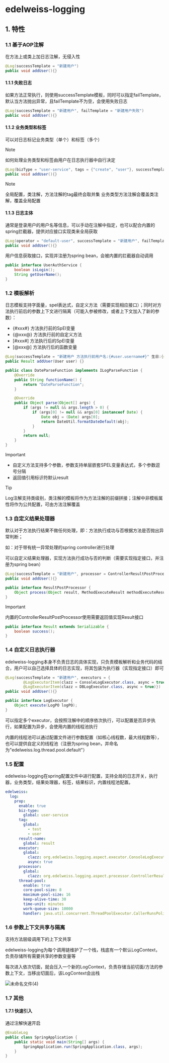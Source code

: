 # edelweiss-logging
## 1. 特性
### 1.1 基于AOP注解
在方法上或类上加日志注解，无侵入性
```java
@Log(successTemplate = "新建用户")
public void addUser(){}
```
#### 1.1.1 失败日志
如果方法正常执行，则使用successTemplate模板，同时可以指定failTemplate，默认当方法抛出异常，且failTemplate不为空，会使用失败日志
```java
@Log(successTemplate = "新建用户", failTemplate = "新建用户失败")
public void addUser(){}
```
#### 1.1.2 业务类型和标签
可以对日志标记业务类型（单个）和标签（多个）
> [!NOTE]
> 如何处理业务类型和标签由用户在日志执行器中自行决定
```java
@Log(bizType = "user-service", tags = {"create", "user"}, successTemplate = "新建用户")
public void addUser(){}
```
> [!NOTE]
> 全局配置，类注解，方法注解的tag最终会取并集
> 业务类型方法注解会覆盖类注解，覆盖全局配置
#### 1.1.3 日志主体
通常是登录用户的用户名等信息，可以手动在注解中指定，也可以配合内置的spring拦截器，提供对应接口实现类来全局获取
```java
@Log(operator = "default-user", successTemplate = "新建用户", failTemplate = "新建用户失败")
public void addUser(){}
```
用户信息获取接口，实现并注册为spring bean，会被内置的拦截器自动调用
```java
public interface UserAuthService {
    boolean isLogin();
    String getUserName();
}
```
### 1.2 模板解析
日志模板支持字面量，spel表达式，自定义方法（需要实现相应接口）；同时对方法执行前后的参数上下文进行隔离（可能入参被修改，或者上下文加入了新的参数）：
- {#xxx#} 方法执行前的SpEl变量
- {@xxx@} 方法执行前的自定义方法
- [#xxx#] 方法执行后的SpEl变量
- [@xxx@] 方法执行后的函数变量

```java
@Log(successTemplate = "新建用户 方法执行前用户名:{#user.username#}" 生日:{@DateParseFunction({#user.birthday#})@} 方法执行后用户新建的id:[#user.id#] 方法执行结果:[#result.success#])
public Result addUser(User user) {}
```
```java
public class DateParseFunction implements ILogParseFunction {
    @Override
    public String functionName() {
        return "DateParseFunction";
    }

    @Override
    public Object parse(Object[] args) {
        if (args != null && args.length > 0) {
            if (args[0] != null && args[0] instanceof Date) {
                Date obj = (Date) args[0];
                return DateUtil.formatDateDefault(obj);
            }
        }
        return null;
    }
}
```
> [!IMPORTANT]
> - 自定义方法支持多个参数，参数支持单层嵌套SPEL变量表达式，多个参数逗号分隔
> - 返回值引用标识符默认result

> [!TIP]
> Log注解支持类级别，类注解的模板将作为方法注解的前缀拼接；注解中非模板属性将作为公共配置，可由方法注解覆盖

### 1.3 自定义结果处理器
默认对于方法执行结果不做任何处理，即：方法执行成功与否根据方法是否抛出异常判断；

如：对于带有统一异常处理的spring controller进行处理

可以自定义结果处理器，实现方法执行成功与否的判断（需要实现指定接口，并注册为spring bean）
```java
@Log(successTemplate = "新建用户", processor = ControllerResultPostProcessor.class)
public void addUser(){}
```
```java
public interface ResultPostProcessor {
    Object process(Object result, MethodExecuteResult methodExecuteResult);
}
```
> [!IMPORTANT]
> 内置的ControllerResultPostProcessor使用需要返回值实现Result接口
> ```java
> public interface Result extends Serializable {
>     boolean success();
> }
> ```

### 1.4 自定义日志执行器
edelweiss-logging本身不负责日志的具体实现，只负责模板解析和业务代码的结合，用户可以自己选择具体的日志实现，将其包装为执行器（实现指定接口）即可
```java
@Log(successTemplate = "新建用户", executors = {
        @LogExecutorItem(clazz = ConsoleLogExecutor.class, async = true),
        @LogExecutorItem(clazz = DBLogExecutor.class, async = true)})
public void addUser(){}
```
```java
public interface LogExecutor {
    Object execute(LogPO logPO);
}
```
可以指定多个executor，会按照注解中的顺序依次执行，可以配置是否异步执行，如果配置为异步，会使用内置的线程池执行

内置的线程池可以通过配置文件进行参数配置（如核心线程数，最大线程数等），也可以提供自定义的线程池（注册为spring bean，并命名为"edelweiss.log.thread.pool.default"）

### 1.5 配置
edelweiss-logging在spring配置文件中进行配置，支持全局的日志开关，执行器，业务类型，结果处理器，标签，结果标识，内置线程池配置。
```yaml
edelweiss:
  log:
    prop:
      enable: true
      biz-type:
        global: user-service
      tag:
        global:
          - test
          - user
      result-name:
        global: result
      executor:
        global:
          clazz: org.edelweiss.logging.aspect.executor.ConsoleLogExecutor
          async: true
      processor:
        global:
          clazz: org.edelweiss.logging.aspect.processor.ControllerResultPostProcessor
      thread-pool:
        enable: true
        core-pool-size: 8
        maximum-pool-size: 16
        keep-alive-time: 30
        time-unit: minutes
        work-queue-size: 10000
        handler: java.util.concurrent.ThreadPoolExecutor.CallerRunsPolicy
```
### 1.6 参数上下文共享与隔离
支持方法层级调用下的上下文共享

edelweiss-logging为每个调用链维护了一个栈，栈底有一个默认LogContext，负责存储所有需要共享的参数变量等

每次进入依次切面，就会压入一个新的LogContext，负责存储当前切面/方法的参数上下文，当移出切面后，该LogContext会出栈

![未命名文件(4)](https://github.com/Amuro-R/edelweiss-logging/assets/151483148/01cfbb39-e59e-45a6-9220-87a0eaf598bd)

### 1.7 其他
#### 1.7.1 快速引入
通过注解快速开启
```java
@EnableLog
public class SpringApplication {
    public static void main(String[] args) {
        SpringApplication.run(SpringApplication.class, args);
    }
}
```





















